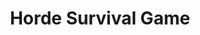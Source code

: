 ---
layout: projectpage
title: "Horde Survival Game"
datestarted: "2017-06-19"
excerpt: "A wave-based survival game. This game was built in a course on Unreal Engine 4."
coverimage: p.png
---